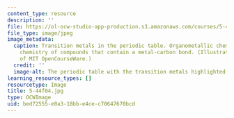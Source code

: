 ```yaml
---
content_type: resource
description: ''
file: https://ol-ocw-studio-app-production.s3.amazonaws.com/courses/5-44-organometallic-chemistry-fall-2004/bed72555e0a318bbe4cec70647670bcd_5-44f04.jpg
file_type: image/jpeg
image_metadata:
  caption: Transition metals in the periodic table. Organometallic chemistry is the
    chemistry of compounds that contain a metal-carbon bond. (Illustration courtesy
    of MIT OpenCourseWare.)
  credit: ''
  image-alt: The periodic table with the transition metals highlighted.
learning_resource_types: []
resourcetype: Image
title: 5-44f04.jpg
type: OCWImage
uid: bed72555-e0a3-18bb-e4ce-c70647670bcd
---
```

